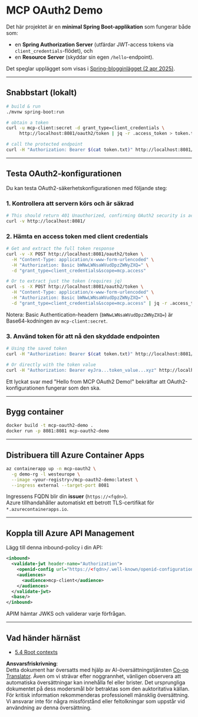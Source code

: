 <!--
CO_OP_TRANSLATOR_METADATA:
{
  "original_hash": "0a7083e660ca0d85fd6a947514c61993",
  "translation_date": "2025-07-14T00:42:10+00:00",
  "source_file": "05-AdvancedTopics/mcp-oauth2-demo/README.md",
  "language_code": "sv"
}
-->
# MCP OAuth2 Demo

Det här projektet är en **minimal Spring Boot-applikation** som fungerar både som:

* en **Spring Authorization Server** (utfärdar JWT-access tokens via `client_credentials`-flödet), och  
* en **Resource Server** (skyddar sin egen `/hello`-endpoint).

Det speglar upplägget som visas i [Spring-blogginlägget (2 apr 2025)](https://spring.io/blog/2025/04/02/mcp-server-oauth2).

---

## Snabbstart (lokalt)

```bash
# build & run
./mvnw spring-boot:run

# obtain a token
curl -u mcp-client:secret -d grant_type=client_credentials \
     http://localhost:8081/oauth2/token | jq -r .access_token > token.txt

# call the protected endpoint
curl -H "Authorization: Bearer $(cat token.txt)" http://localhost:8081/hello
```

---

## Testa OAuth2-konfigurationen

Du kan testa OAuth2-säkerhetskonfigurationen med följande steg:

### 1. Kontrollera att servern körs och är säkrad

```bash
# This should return 401 Unauthorized, confirming OAuth2 security is active
curl -v http://localhost:8081/
```

### 2. Hämta en access token med client credentials

```bash
# Get and extract the full token response
curl -v -X POST http://localhost:8081/oauth2/token \
  -H "Content-Type: application/x-www-form-urlencoded" \
  -H "Authorization: Basic bWNwLWNsaWVudDpzZWNyZXQ=" \
  -d "grant_type=client_credentials&scope=mcp.access"

# Or to extract just the token (requires jq)
curl -s -X POST http://localhost:8081/oauth2/token \
  -H "Content-Type: application/x-www-form-urlencoded" \
  -H "Authorization: Basic bWNwLWNsaWVudDpzZWNyZXQ=" \
  -d "grant_type=client_credentials&scope=mcp.access" | jq -r .access_token > token.txt
```

Notera: Basic Authentication-headern (`bWNwLWNsaWVudDpzZWNyZXQ=`) är Base64-kodningen av `mcp-client:secret`.

### 3. Använd token för att nå den skyddade endpointen

```bash
# Using the saved token
curl -H "Authorization: Bearer $(cat token.txt)" http://localhost:8081/hello

# Or directly with the token value
curl -H "Authorization: Bearer eyJra...token_value...xyz" http://localhost:8081/hello
```

Ett lyckat svar med "Hello from MCP OAuth2 Demo!" bekräftar att OAuth2-konfigurationen fungerar som den ska.

---

## Bygg container

```bash
docker build -t mcp-oauth2-demo .
docker run -p 8081:8081 mcp-oauth2-demo
```

---

## Distribuera till **Azure Container Apps**

```bash
az containerapp up -n mcp-oauth2 \
  -g demo-rg -l westeurope \
  --image <your-registry>/mcp-oauth2-demo:latest \
  --ingress external --target-port 8081
```

Ingressens FQDN blir din **issuer** (`https://<fqdn>`).  
Azure tillhandahåller automatiskt ett betrott TLS-certifikat för `*.azurecontainerapps.io`.

---

## Koppla till **Azure API Management**

Lägg till denna inbound-policy i din API:

```xml
<inbound>
  <validate-jwt header-name="Authorization">
    <openid-config url="https://<fqdn>/.well-known/openid-configuration"/>
    <audiences>
      <audience>mcp-client</audience>
    </audiences>
  </validate-jwt>
  <base/>
</inbound>
```

APIM hämtar JWKS och validerar varje förfrågan.

---

## Vad händer härnäst

- [5.4 Root contexts](../mcp-root-contexts/README.md)

**Ansvarsfriskrivning**:  
Detta dokument har översatts med hjälp av AI-översättningstjänsten [Co-op Translator](https://github.com/Azure/co-op-translator). Även om vi strävar efter noggrannhet, vänligen observera att automatiska översättningar kan innehålla fel eller brister. Det ursprungliga dokumentet på dess modersmål bör betraktas som den auktoritativa källan. För kritisk information rekommenderas professionell mänsklig översättning. Vi ansvarar inte för några missförstånd eller feltolkningar som uppstår vid användning av denna översättning.